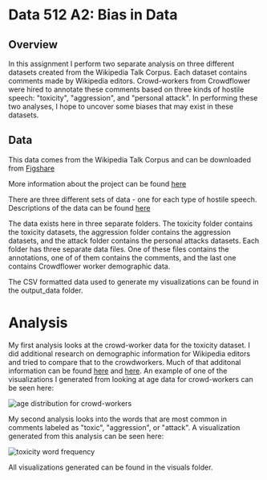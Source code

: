 # Data 512 A2: Bias in Data

## Overview
In this assignment I perform two separate analysis on three different datasets created from the Wikipedia Talk Corpus. Each dataset contains comments made by Wikipedia editors. Crowd-workers from Crowdflower were hired to annotate these comments based on three kinds of hostile speech: "toxicity", "aggression", and "personal attack". In performing these two analyses, I hope to uncover some biases that may exist in these datasets.

## Data
This data comes from the Wikipedia Talk Corpus and can be downloaded from [Figshare](https://figshare.com/projects/Wikipedia_Talk/16731)

More information about the project can be found [here](https://meta.wikimedia.org/wiki/Research:Detox)

There are three different sets of data - one for each type of hostile speech. Descriptions of the data can be found [here](https://meta.wikimedia.org/wiki/Research:Detox/Data_Release)

The data exists here in three separate folders. The toxicity folder contains the toxicity datasets, the aggression folder contains the aggression datasets, and the attack folder contains the personal attacks datasets. Each folder has three separate data files. One of these files contains the annotations, one of of them contains the comments, and the last one contains Crowdflower worker demographic data.

The CSV formatted data used to generate my visualizations can be found in the output_data folder.

# Analysis
My first analysis looks at the crowd-worker data for the toxicity dataset. I did additional research on demographic information for Wikipedia editors and tried to compare that to the crowdworkers. Much of that additonal information can be found [here](https://en.wikipedia.org/wiki/Wikipedia:Wikipedians) and [here](https://en.wikipedia.org/wiki/Wikipedia:Who_writes_Wikipedia%3F#:~:text=28%25%20editors%20are%20aged%2040%2B.&text=59%25%20of%20the%20editors%20are%20aged%2017%20to%2040.&text=The%20English%20Wikipedia%20currently%20has,contributors%20participate%20in%20community%20discussions.). An example of one of the visualizations I generated from looking at age data for crowd-workers can be seen here:

![age distribution for crowd-workers](./visuals/toxicity_age_dist.png)

My second analysis looks into the words that are most common in comments labeled as "toxic", "aggression", or "attack". A visualization generated from this analysis can be seen here:

![toxicity word frequency](./visuals/toxicity_word_frequency.png)

All visualizations generated can be found in the visuals folder.

